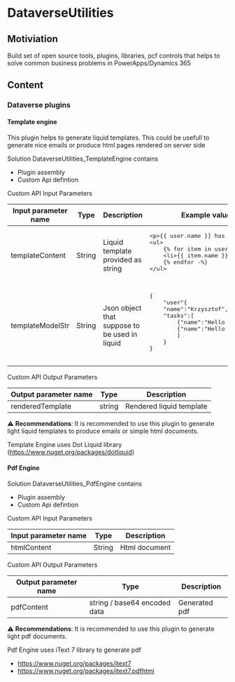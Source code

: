 # DataverseUtilities

## Motiviation
Build set of open source tools, plugins, libraries, pcf controls that helps to solve common business problems in PowerApps/Dynamics 365

## Content

### Dataverse plugins

#### Template engine

This plugin helps to generate liquid templates. This could be usefull to generate nice emails or produce html pages rendered on server side

Solution DataverseUtilities_TemplateEngine contains
- Plugin assembly
- Custom Api defintion

Custom API Input Parameters

<table>
	<thead>
		<th>Input parameter name</th>
		<th>Type</th>
		<th>Description</th>
		<th>Example value</th>
	</thead>
	<tbody>
		<tr>
			<td>templateContent</td>
			<td>String</td>
			<td>Liquid template provided as string</td>
			<td>
				<pre>
&lt;p&gt;{{ user.name }} has to do:&lt;/p&gt;
&lt;ul>
	{% for item in user.tasks -%}
	&lt;li&gt;{{ item.name }}&lt;/li&gt;
	{% endfor -%}
&lt;/ul&gt;
				</pre>
			</td>
		</tr>
		<tr>
			<td>templateModelStr</td>
			<td>String</td>
			<td>Json object that suppose to be used in liquid</td>
			<td>
				<pre>
{
	"user"{
	"name":"Krzysztof",
	"tasks":[
		{"name":"Hello World!"},
		{"name":"Hello World2!"}
		]
	}
}
				</pre>
			</td>
		</tr>
	</tbody>
</table>




Custom API Output Parameters


<table>
	<thead>
		<th>Output parameter name</th>
		<th>Type</th>
		<th>Description</th>
	</thead>
	<tbody>
		<tr>
			<td>renderedTemplate</td>
			<td>string</td>
			<td>Rendered liquid template</td>
		</tr>
	</tbody>
</table>


 :warning: **Recommendations**: It is recommended to use this plugin to generate light liquid templates to produce emails or simple html documents.


 Template Engine uses Dot Liquid library (https://www.nuget.org/packages/dotliquid) 

#### Pdf Engine


Solution DataverseUtilities_PdfEngine contains
- Plugin assembly
- Custom Api defintion


Custom API Input Parameters

<table>
	<thead>
		<th>Input parameter name</th>
		<th>Type</th>
		<th>Description</th>
	</thead>
	<tbody>
		<tr>
			<td>htmlContent</td>
			<td>String</td>
			<td>Html document</td>
		</tr>
	</tbody>
</table>

Custom API Output Parameters


<table>
	<thead>
		<th>Output parameter name</th>
		<th>Type</th>
		<th>Description</th>
	</thead>
	<tbody>
		<tr>
			<td>pdfContent</td>
			<td>string / base64 encoded data</td>
			<td>Generated pdf</td>
		</tr>
	</tbody>
</table>

 :warning: **Recommendations**: It is recommended to use this plugin to generate light pdf documents.


Pdf Engine uses iText 7 library to generate pdf 
- https://www.nuget.org/packages/itext7 
-  https://www.nuget.org/packages/itext7.pdfhtml